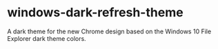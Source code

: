 # windows-dark-refresh-theme
A dark theme for the new Chrome design based on the Windows 10 File Explorer dark theme colors.
